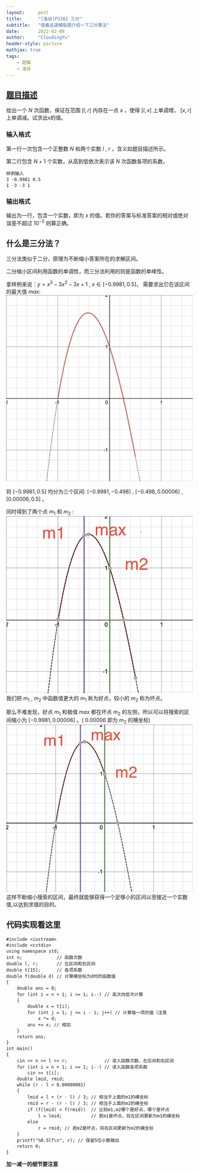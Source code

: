 ```yaml
---
layout:     post
title:      "[洛谷]P3382 三分"
subtitle:   "借着这道模版题介绍一下三分算法"
date:       2022-02-09
author:     "CloudingYu"
header-style: picture
mathjax: true
tags:
    - 题解
    - 洛谷
---
```

## [题目描述](https://www.luogu.com.cn/problem/P3382)

给出一个 $N$ 次函数，保证在范围 $\displaystyle [l,r]$ 内存在一点 $x$ ，使得 $\displaystyle [l,x]$ 上单调增， $\displaystyle [x,r]$ 上单调减。试求出x的值。

### 输入格式

第一行一次包含一个正整数 $N$ 和两个实数 $l$ , $r$ ，含义如题目描述所示。

第二行包含 $N+1$ 个实数，从高到低依次表示该 $N$ 次函数各项的系数。
```
样例输入
3 -0.9981 0.5
1 -3 -3 1
```

### 输出格式

输出为一行，包含一个实数，即为 $x$ 的值。若你的答案与标准答案的相对或绝对误差不超过 $10^{-5}$ 则算正确。

## 什么是三分法？
三分法类似于二分，原理为不断缩小答案所在的求解区间。

二分缩小区间利用函数的单调性，而三分法利用的则是函数的单峰性。

拿样例来说：$\displaystyle y = x^3 - 3x^2 - 3x + 1$ , $x\in[ -0.9981 , 0.5 ]$， 需要求出它在该区间的最大值 $max$:
![图片1](/img/posts/2022-02-09-luogu-P3382/1.png)

将 $[ -0.9981 , 0.5 ]$ 均分为三个区间: $[-0.9981,-0.498]$  ,  $[-0.498,0.00006]$  , $[0.00006,0.5]$ 。

同时得到了两个点 $m_1$ 和 $m_2$ :
![图片2](/img/posts/2022-02-09-luogu-P3382/2.png)
我们把 $m_1$ , $m_2$ 中函数值更大的 $m_1$ 称为好点，较小的 $m_2$ 称为坏点。

那么不难发现，好点 $m_1$ 和极值 $max$ 都在坏点 $m_2$ 的左侧，所以可以将搜索的区间缩小为 $[ -0.9981 , 0.00006 ]$  。( $0.00006$ 即为 $m_2$ 的横坐标)
![图片3](/img/posts/2022-02-09-luogu-P3382/3.png)
这样不断缩小搜索的区间，最终就能够获得一个足够小的区间以至接近一个实数值,以达到求值的目的。

## 代码实现看这里
```
#include <iostream>
#include <cstdio>
using namespace std;
int n;             // 函数次数
double l, r;       // 左区间和右区间
double t[15];      // 各项系数
double f(double d) // 计算横坐标为d时的函数值
{
    double ans = 0;
    for (int i = n + 1; i >= 1; i--) // 高次向低次计算
    {
        double x = t[i];
        for (int j = 1; j <= i - 1; j++) // 计算每一项的值（注意
            x *= d;
        ans += x; // 相加
    }
    return ans;
}
int main()
{
    cin >> n >> l >> r;              // 读入函数次数，左区间和右区间
    for (int i = n + 1; i >= 1; i--) // 读入函数各项系数
        cin >> t[i];
    double lmid, rmid;
    while (r - l > 0.00000001)
    {
        lmid = l + (r - l) / 3; // 相当于上面的m1的横坐标
        rmid = r - (r - l) / 3; // 相当于上面的m2的横坐标
        if (f(lmid) < f(rmid))  // 比较m1,m2哪个是好点，哪个是坏点
            l = lmid;           // 若m1是坏点，将左区间更新为m1的横坐标
        else
            r = rmid; // 若m2是坏点，将右区间更新为m2的横坐标
    }
    printf("%0.5lf\n", r); // 保留5位小数输出
    return 0;
}
```
**加一减一的细节要注意**